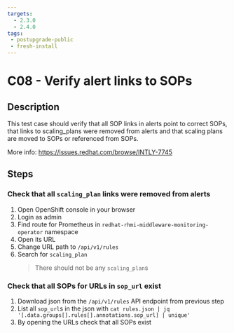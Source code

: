 ```yaml
---
targets:
  - 2.3.0
  - 2.4.0
tags:
 - postupgrade-public
 - fresh-install
---
```


# C08 - Verify alert links to SOPs

## Description

This test case should verify that all SOP links in alerts point to correct SOPs, that links to scaling_plans were removed from alerts and that scaling plans are moved to SOPs or referenced from SOPs.

More info: <https://issues.redhat.com/browse/INTLY-7745>

## Steps

### Check that all `scaling_plan` links were removed from alerts

1. Open OpenShift console in your browser
2. Login as admin
3. Find route for Prometheus in `redhat-rhmi-middleware-monitoring-operator` namespace
4. Open its URL
5. Change URL path to `/api/v1/rules`
6. Search for `scaling_plan`
   > There should not be any `scaling_plan`s

### Check that all SOPs for URLs in `sop_url` exist

1. Download json from the `/api/v1/rules` API endpoint from previous step
2. List all `sop_url`s in the json with `cat rules.json | jq '[.data.groups[].rules[].annotations.sop_url] | unique'`
3. By opening the URLs check that all SOPs exist
